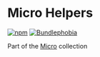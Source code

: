 # Micro Helpers

[![npm](https://img.shields.io/npm/v/@emphori/micro-helpers.svg?style=flat-square)](https://www.npmjs.com/package/@emphori/micro-helpers)
[![Bundlephobia](https://img.shields.io/bundlephobia/min/@emphori/micro-helpers.svg?style=flat-square)](https://bundlephobia.com/result?p=@emphori/micro-helpers)

Part of the [Micro](https://github.com/Emphori/micro) collection
